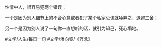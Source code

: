 性情中人，很容易犯两个错误：

一个是因为别人细节上的不合心意或者犯了某个私家忌讳就唾弃之，退避三舍；

另一个是因为别人说了一句你一直想听的话，就引为知己，死心塌地。


#文学/人生/每日一句 #文学/潘向黎/《万念》